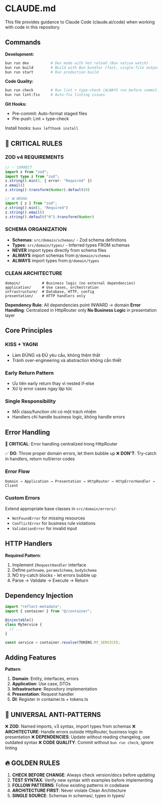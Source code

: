# CLAUDE.md

This file provides guidance to Claude Code (claude.ai/code) when working with code in this repository.

## Commands

**Development:**
```bash
bun run dev          # Dev mode with hot reload (Bun native watch)
bun run build        # Build with Bun bundler (fast, single-file output)
bun run start        # Run production build
```

**Code Quality:**
```bash
bun run check        # Run lint + type-check (ALWAYS run before commit)
bun run lint:fix     # Auto-fix linting issues
```

**Git Hooks:**
- Pre-commit: Auto-format staged files
- Pre-push: Lint + type-check

Install hooks: `bunx lefthook install`

## 🔴 CRITICAL RULES

### **ZOD v4 REQUIREMENTS**
```typescript
// ✅ CORRECT
import z from "zod";
import type z from "zod";
z.string().min(1, { error: "Required" })
z.email()
z.string().transform(Number).default(0)

// ❌ WRONG
import { z } from "zod";
z.string().min(1, "Required")
z.string().email()
z.string().default("0").transform(Number)
```

### **SCHEMA ORGANIZATION**
- **Schemas**: `src/domain/schemas/` - Zod schema definitions
- **Types**: `src/domain/types/` - Inferred types FROM schemas
- **NEVER** import types directly from schema files
- **ALWAYS** import schemas from `@/domain/schemas`
- **ALWAYS** import types from `@/domain/types`

### **CLEAN ARCHITECTURE**
```
domain/          # Business logic (no external dependencies)
application/     # Use cases, orchestration
infrastructure/  # Database, HTTP, config
presentation/    # HTTP handlers only
```

**Dependency Rule**: All dependencies point INWARD → domain
**Error Handling**: Centralized in HttpRouter only
**No Business Logic** in presentation layer

## Core Principles

### **KISS + YAGNI**
- Làm ĐÚNG và ĐỦ yêu cầu, không thêm thắt
- Tránh over-engineering và abstraction không cần thiết

### **Early Return Pattern**
- Ưu tiên early return thay vì nested if-else
- Xử lý error cases ngay lập tức

### **Single Responsibility**
- Mỗi class/function chỉ có một trách nhiệm
- Handlers chỉ handle business logic, không handle errors

## Error Handling

**🔴 CRITICAL**: Error handling centralized trong HttpRouter

✅ **DO**: Throw proper domain errors, let them bubble up
❌ **DON'T**: Try-catch in handlers, return null/error codes

### **Error Flow**
```
Domain → Application → Presentation → HttpRouter → HttpErrorHandler → Client
```

### **Custom Errors**
Extend appropriate base classes in `src/domain/errors/`:
- `NotFoundError` for missing resources
- `ConflictError` for business rule violations
- `ValidationError` for invalid input

## HTTP Handlers

**Required Pattern**:
1. Implement `IRequestHandler` interface
2. Define `pathname`, `paramsSchema`, `bodySchema`
3. NO try-catch blocks - let errors bubble up
4. Parse → Validate → Execute → Return

## Dependency Injection

```typescript
import "reflect-metadata";
import { container } from "@/container";

@injectable()
class MyService {
  // ...
}

const service = container.resolve(TOKENS.MY_SERVICE);
```

## Adding Features

**Pattern**:
1. **Domain**: Entity, interfaces, errors
2. **Application**: Use case, DTOs
3. **Infrastructure**: Repository implementation
4. **Presentation**: Request handler
5. **DI**: Register in container.ts + tokens.ts

## 🔴 UNIVERSAL ANTI-PATTERNS

❌ **ZOD**: Named imports, v3 syntax, import types from schemas
❌ **ARCHITECTURE**: Handle errors outside HttpRouter, business logic in presentation
❌ **DEPENDENCIES**: Update without reading changelog, use outdated syntax
❌ **CODE QUALITY**: Commit without `bun run check`, ignore linting

## 🔥 GOLDEN RULES

1. **CHECK BEFORE CHANGE**: Always check version/docs before updating
2. **TEST SYNTAX**: Verify new syntax with examples before implementing
3. **FOLLOW PATTERNS**: Follow existing patterns in codebase
4. **ARCHITECTURE FIRST**: Never violate Clean Architecture
5. **SINGLE SOURCE**: Schemas in schemas/, types in types/